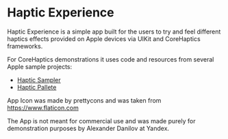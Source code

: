 #  Haptic Experience

Haptic Experience is a simple app built for the users to try and feel different haptics effects provided on Apple devices via UIKit and CoreHaptics frameworks.

For CoreHaptics demonstrations it uses code and resources from several Apple sample projects:

* [Haptic Sampler](https://developer.apple.com/documentation/corehaptics/playing_a_custom_haptic_pattern_from_a_file)
* [Haptic Pallete](https://developer.apple.com/documentation/corehaptics/updating_continuous_and_transient_haptic_parameters_in_real_time)

App Icon was made by prettycons and was taken from https://www.flaticon.com

The App is not meant for commercial use and was made purely for demonstration purposes by Alexander Danilov at Yandex.

